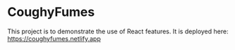 # CoughyFumes
This project is to demonstrate the use of React features.
It is deployed here: https://coughyfumes.netlify.app

